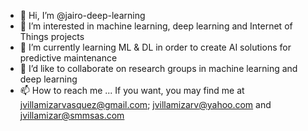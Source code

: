 - 👋 Hi, I’m @jairo-deep-learning
- 👀 I’m interested in machine learning, deep learning and Internet of Things projects
- 🌱 I’m currently learning ML & DL in order to create AI solutions for predictive maintenance
- 💞️ I’d like to collaborate on research groups in machine learning and deep learning
- 📫 How to reach me ... If you want, you may find me at jvillamizarvasquez@gmail.com; jvillamizarv@yahoo.com and jvillamizar@smmsas.com

<!---
jairo-deep-learning/jairo-deep-learning is a ✨ special ✨ repository because its `README.md` (this file) appears on your GitHub profile.
You can click the Preview link to take a look at your changes.
--->
